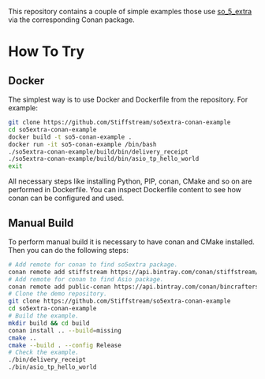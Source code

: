 This repository contains a couple of simple examples those use [so_5_extra](https://stiffstream.com/en/products/so_5_extra.html) via the corresponding Conan package.

# How To Try

## Docker
The simplest way is to use Docker and Dockerfile from the repository. For example:
```bash
git clone https://github.com/Stiffstream/so5extra-conan-example
cd so5extra-conan-example
docker build -t so5-conan-example .
docker run -it so5-conan-example /bin/bash
./so5extra-conan-example/build/bin/delivery_receipt
./so5extra-conan-example/build/bin/asio_tp_hello_world
exit
```
All necessary steps like installing Python, PIP, conan, CMake and so on are performed in Dockerfile. You can inspect Dockerfile content to see how conan can be configured and used.

## Manual Build
To perform manual build it is necessary to have conan and CMake installed. Then you can do the following steps:
```bash
# Add remote for conan to find so5extra package.
conan remote add stiffstream https://api.bintray.com/conan/stiffstream/public
# Add remote for conan to find Asio package.
conan remote add public-conan https://api.bintray.com/conan/bincrafters/public-conan  
# Clone the demo repository.
git clone https://github.com/Stiffstream/so5extra-conan-example
cd so5extra-conan-example
# Build the example.
mkdir build && cd build
conan install .. --build=missing
cmake ..
cmake --build . --config Release
# Check the example.
./bin/delivery_receipt
./bin/asio_tp_hello_world
```

